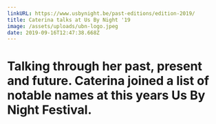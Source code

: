 ```yaml
---
linkURL: https://www.usbynight.be/past-editions/edition-2019/
title: Caterina talks at Us By Night '19
image: /assets/uploads/ubn-logo.jpeg
date: 2019-09-16T12:47:38.668Z
---
```

# Talking through her past, present and future. Caterina joined a list of notable names at this years Us By Night Festival.